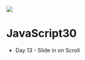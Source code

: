 ﻿![](https://javascript30.com/images/JS3-social-share.png)

# JavaScript30

* Day  13 - Slide in on Scroll

